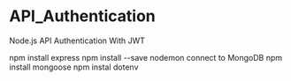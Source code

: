 # API_Authentication

Node.js API Authentication With JWT

npm install express
npm install --save nodemon
connect to MongoDB
npm install mongoose
npm instal dotenv